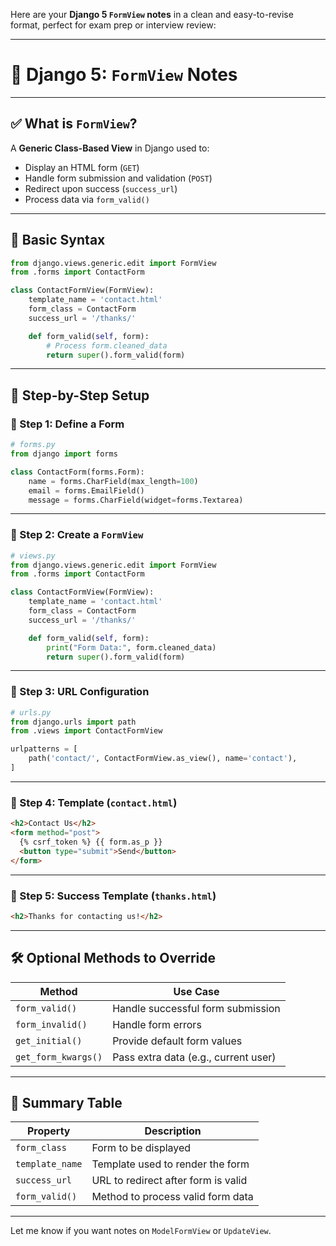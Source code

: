 Here are your **Django 5 `FormView` notes** in a clean and easy-to-revise format, perfect for exam prep or interview review:

---

# 📘 Django 5: `FormView` Notes

---

## ✅ What is `FormView`?

A **Generic Class-Based View** in Django used to:

- Display an HTML form (`GET`)
- Handle form submission and validation (`POST`)
- Redirect upon success (`success_url`)
- Process data via `form_valid()`

---

## 📌 Basic Syntax

```python
from django.views.generic.edit import FormView
from .forms import ContactForm

class ContactFormView(FormView):
    template_name = 'contact.html'
    form_class = ContactForm
    success_url = '/thanks/'

    def form_valid(self, form):
        # Process form.cleaned_data
        return super().form_valid(form)
```

---

## 🧱 Step-by-Step Setup

### 🔹 Step 1: Define a Form

```python
# forms.py
from django import forms

class ContactForm(forms.Form):
    name = forms.CharField(max_length=100)
    email = forms.EmailField()
    message = forms.CharField(widget=forms.Textarea)
```

---

### 🔹 Step 2: Create a `FormView`

```python
# views.py
from django.views.generic.edit import FormView
from .forms import ContactForm

class ContactFormView(FormView):
    template_name = 'contact.html'
    form_class = ContactForm
    success_url = '/thanks/'

    def form_valid(self, form):
        print("Form Data:", form.cleaned_data)
        return super().form_valid(form)
```

---

### 🔹 Step 3: URL Configuration

```python
# urls.py
from django.urls import path
from .views import ContactFormView

urlpatterns = [
    path('contact/', ContactFormView.as_view(), name='contact'),
]
```

---

### 🔹 Step 4: Template (`contact.html`)

```html
<h2>Contact Us</h2>
<form method="post">
  {% csrf_token %} {{ form.as_p }}
  <button type="submit">Send</button>
</form>
```

---

### 🔹 Step 5: Success Template (`thanks.html`)

```html
<h2>Thanks for contacting us!</h2>
```

---

## 🛠️ Optional Methods to Override

| Method              | Use Case                             |
| ------------------- | ------------------------------------ |
| `form_valid()`      | Handle successful form submission    |
| `form_invalid()`    | Handle form errors                   |
| `get_initial()`     | Provide default form values          |
| `get_form_kwargs()` | Pass extra data (e.g., current user) |

---

## 🎯 Summary Table

| Property        | Description                         |
| --------------- | ----------------------------------- |
| `form_class`    | Form to be displayed                |
| `template_name` | Template used to render the form    |
| `success_url`   | URL to redirect after form is valid |
| `form_valid()`  | Method to process valid form data   |

---

Let me know if you want notes on `ModelFormView` or `UpdateView`.
